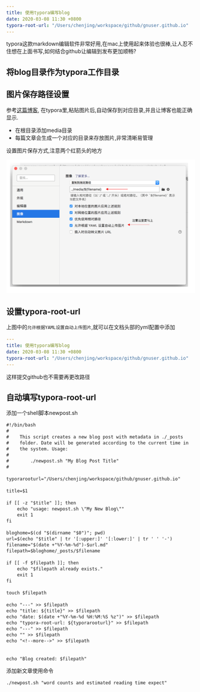 ```yaml
---
title: 使用typora编写blog
date: 2020-03-08 11:30 +0800
typora-root-url: "/Users/chenjing/workspace/github/gnuser.github.io"
---
```


typora这款markdown编辑软件非常好用,在mac上使用起来体验也很棒,让人忍不住想在上面书写,如何结合github让编辑到发布更加顺畅? 

<!--more-->

## 将blog目录作为typora工作目录

## 图片保存路径设置

参考[这篇博客]([https://zyqhi.github.io/2019/10/08/using-github-typora-and-jekyll-for-blog-writing.html#%E5%B7%A5%E4%BD%9C%E6%B5%81%E4%BC%98%E5%8C%96](https://zyqhi.github.io/2019/10/08/using-github-typora-and-jekyll-for-blog-writing.html#工作流优化)), 在typora里,粘贴图片后,自动保存到对应目录,并且让博客也能正确显示.

- 在根目录添加media目录
- 每篇文章会生成一个对应的目录来存放图片,非常清晰易管理

设置图片保存方式,注意两个红箭头的地方

![image-20200308143429801](/../../../../../../../media/2020-03-08-using-github-typora-and-jekyll-for-blog-writing/image-20200308143429801.png)

## 设置typora-root-url

上图中的`允许根据YAML设置自动上传图片`,就可以在文档头部的yml配置中添加

```yaml
---
title: 使用typora编写blog
date: 2020-03-08 11:30 +0800
typora-root-url: "/Users/chenjing/workspace/github/gnuser.github.io"
---
```

这样提交github也不需要再更改路径



## 自动填写typora-root-url

添加一个shell脚本newpost.sh

```shell
#!/bin/bash
#
#    This script creates a new blog post with metadata in ./_posts
#    folder. Date will be generated according to the current time in
#    the system. Usage:
#
#        ./newpost.sh "My Blog Post Title"
#

typorarooturl="/Users/chenjing/workspace/github/gnuser.github.io"

title=$1

if [[ -z "$title" ]]; then
    echo "usage: newpost.sh \"My New Blog\""
    exit 1
fi

bloghome=$(cd "$(dirname "$0")"; pwd)
url=$(echo "$title" | tr '[:upper:]' '[:lower:]' | tr ' ' '-')
filename="$(date +"%Y-%m-%d")-$url.md"
filepath=$bloghome/_posts/$filename

if [[ -f $filepath ]]; then
    echo "$filepath already exists."
    exit 1
fi

touch $filepath

echo "---" >> $filepath
echo "title: ${title}" >> $filepath
echo "date: $(date +"%Y-%m-%d %H:%M:%S %z")" >> $filepath
echo "typora-root-url: ${typorarooturl}" >> $filepath
echo "---" >> $filepath
echo "" >> $filepath
echo "<!--more-->" >> $filepath


echo "Blog created: $filepath"
```



添加新文章使用命令

```shell
./newpost.sh "word counts and estimated reading time expect" 
```

